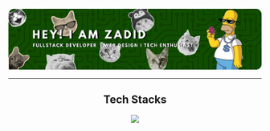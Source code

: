 ![Muhammad Zadid](img/github-header2.png)

---

<div align="center">
  <h2>Tech Stacks</h2>
</div>

<p align="center">
  <a href="https://skillicons.dev">
    <img src="https://skillicons.dev/icons?i=go,laravel,ts,react,tailwind,docker,postgresql,git&perline=4" />
  </a>
</p>